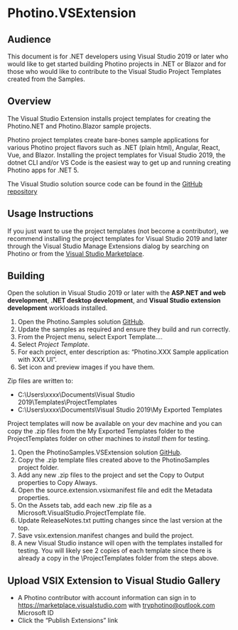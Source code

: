 # Photino.VSExtension

## Audience
This document is for .NET developers using Visual Studio 2019 or later who would like to get started building Photino projects in .NET or Blazor and for those who would like to contribute to the Visual Studio Project Templates created from the Samples.

## Overview
The Visual Studio Extension installs project templates for creating the Photino.NET and Photino.Blazor sample projects.

Photino project templates create bare-bones sample applications for various Photino project flavors such as .NET (plain html), Angular, React, Vue, and Blazor. Installing the project templates for Visual Studio 2019, the dotnet CLI and/or VS Code is the easiest way to get up and running creating Photino apps for .NET 5.

The Visual Studio solution source code can be found in the [GitHub repository]( https://github.com/tryphotino/PhotinoSamples.VSExtension )

## Usage Instructions 
If you just want to use the project templates (not become a contributor), we recommend installing the project templates for Visual Studio 2019 and later through the Visual Studio Manage Extensions dialog by searching on Photino or from the [Visual Studio Marketplace]( https://marketplace.visualstudio.com/items?itemName=TryPhotino.PhotinoSamplesVSExtension ).

## Building
Open the solution in Visual Studio 2019 or later with the **ASP.NET and web development**, **.NET desktop development**, and **Visual Studio extension development** workloads installed.

1.	Open the Photino.Samples solution [GitHub]( https://github.com/tryphotino/photino.Samples ).
2.	Update the samples as required and ensure they build and run correctly.
3.	From the Project menu, select Export Template…. 
4.  Select *Project Template*.
5.	For each project, enter description as: “Photino.XXX Sample application with XXX UI”.
6.	Set icon and preview images if you have them.

Zip files are written to:
* C:\Users\xxxx\Documents\Visual Studio 2019\Templates\ProjectTemplates
* C:\Users\xxxx\Documents\Visual Studio 2019\My Exported Templates

Project templates will now be available on your dev machine and you can copy the .zip files from the My Exported Templates folder to the ProjectTemplates folder on other machines to *install them* for testing.

1.	Open the PhotinoSamples.VSExtension solution [GitHub]( https://github.com/tryphotino/PhotinoSamples.VSExtension ).
2.	Copy the .zip template files created above to the PhotinoSamples project folder.
3.	Add any new .zip files to the project and set the Copy to Output properties to Copy Always.
4.	Open the source.extension.vsixmanifest file and edit the Metadata properties.
5.	On the Assets tab, add each new .zip file as a Microsoft.VisualStudio.ProjectTemplate file.
6.	Update ReleaseNotes.txt putting changes since the last version at the top.
7.	Save vsix.extension.manifest changes and build the project.
8.	A new Visual Studio instance will open with the templates installed for testing. You will likely see 2 copies of each template since there is already a copy in the \ProjectTemplates folder from the steps above.

## Upload VSIX Extension to Visual Studio Gallery
* A Photino contributor with account information can sign in to https://marketplace.visualstudio.com with tryphotino@outlook.com Microsoft ID
* Click the “Publish Extensions” link


